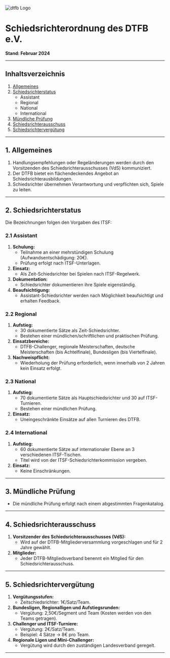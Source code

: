 ![dtfb Logo](images/dtfb-logo.png)

# Schiedsrichterordnung des DTFB e.V.

**Stand: Februar 2024**

---

## Inhaltsverzeichnis

1. [Allgemeines](#allgemeines)
2. [Schiedsrichterstatus](#schiedsrichterstatus)
   - Assistant
   - Regional
   - National
   - International
3. [Mündliche Prüfung](#mündliche-prüfung)
4. [Schiedsrichterausschuss](#schiedsrichterausschuss)
5. [Schiedsrichtervergütung](#schiedsrichtervergütung)

---

## 1. Allgemeines

1. Handlungsempfehlungen oder Regeländerungen werden durch den Vorsitzenden des Schiedsrichterausschusses (VdS) kommuniziert.
2. Der DTFB bietet ein flächendeckendes Angebot an Schiedsrichterausbildungen.
3. Schiedsrichter übernehmen Verantwortung und verpflichten sich, Spiele zu leiten.

---

## 2. Schiedsrichterstatus

Die Bezeichnungen folgen den Vorgaben des ITSF:

### 2.1 Assistant

1. **Schulung:**
   - Teilnahme an einer mehrstündigen Schulung (Aufwandsentschädigung: 20€).
   - Prüfung erfolgt nach ITSF-Unterlagen.
2. **Einsatz:**
   - Als Zeit-Schiedsrichter bei Spielen nach ITSF-Regelwerk.
3. **Dokumentation:**
   - Schiedsrichter dokumentieren ihre Spiele eigenständig.
4. **Beaufsichtigung:**
   - Assistant-Schiedsrichter werden nach Möglichkeit beaufsichtigt und erhalten Feedback.

### 2.2 Regional

1. **Aufstieg:**
   - 30 dokumentierte Sätze als Zeit-Schiedsrichter.
   - Bestehen einer mündlichen/schriftlichen und praktischen Prüfung.
2. **Einsatzbereiche:**
   - DTFB-Challenger, regionale Meisterschaften, deutsche Meisterschaften (bis Achtelfinale), Bundesligen (bis Viertelfinale).
3. **Nachweispflicht:**
   - Wiederholung der Prüfung erforderlich, wenn innerhalb von 2 Jahren kein Einsatz erfolgt.

### 2.3 National

1. **Aufstieg:**
   - 70 dokumentierte Sätze als Hauptschiedsrichter und 30 auf ITSF-Turnieren.
   - Bestehen einer mündlichen Prüfung.
2. **Einsatz:**
   - Uneingeschränkte Einsätze auf allen Turnieren des DTFB.

### 2.4 International

1. **Aufstieg:**
   - 60 dokumentierte Sätze auf internationaler Ebene an 3 verschiedenen ITSF-Tischen.
   - Titel wird von der ITSF-Schiedsrichterkommission vergeben.
2. **Einsatz:**
   - Keine Einschränkungen.

---

## 3. Mündliche Prüfung

- Die mündliche Prüfung erfolgt nach einem abgestimmten Fragenkatalog.

---

## 4. Schiedsrichterausschuss

1. **Vorsitzender des Schiedsrichterausschusses (VdS):**
   - Wird auf der DTFB-Mitgliederversammlung vorgeschlagen und für 2 Jahre gewählt.
2. **Mitglieder:**
   - Jeder DTFB-Mitgliedsverband benennt ein Mitglied für den Schiedsrichterausschuss.

---

## 5. Schiedsrichtervergütung

1. **Vergütungsstufen:**
   - Zeitschiedsrichter: 1€/Satz/Team.
2. **Bundesligen, Regionalligen und Aufstiegsrunden:**
   - Vergütung: 2,50€/Segment und Team (Kosten werden von den Teams getragen).
3. **Challenger und ITSF-Turniere:**
   - Vergütung: 2€/Satz/Team.
   - Beispiel: 4 Sätze → 8€ pro Team.
4. **Regionale Ligen und Mini-Challenger:**
   - Vergütung wird durch den zuständigen Landesverband geregelt.

---
